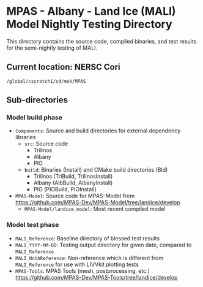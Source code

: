 # MPAS - Albany - Land Ice (MALI) Model Nightly Testing Directory

This directory contains the source code, compiled binaries, and test results for the semi-nightly testing of MALI.

Current location: NERSC Cori
----------------------------
`/global/cscratch1/sd/mek/MPAS`

## Sub-directories

### Model build phase
- `Components`: Source and build directories for external dependency libraries
    - `src`: Source code
        - Trilinos
        - Albany
        - PIO
    - `build`: Binaries (Install) and CMake build directories (Bld)
        - Trilinos  (TriBuild, TrilinosInstall)
        - Albany (AlbBuild, AlbanyInstall)
        - PIO (PIOBuild, PIOInstall)
- `MPAS-Model`: Source code for MPAS-Model from https://github.com/MPAS-Dev/MPAS-Model/tree/landice/develop
    - `MPAS-Model/landice_model`: Most recent compiled model

### Model test phase
- `MALI_Reference`: Baseline directory of blessed test results
- `MALI_YYYY-MM-DD`: Testing output directory for given date, compared to `MALI_Reference`
- `MALI_NotAReference`: Non-reference which is different from `MALI_Reference` for use with LIVVkit plotting tests
- `MPAS-Tools`: MPAS Tools (mesh, postprocessing, etc.) https://github.com/MPAS-Dev/MPAS-Tools/tree/landice/develop